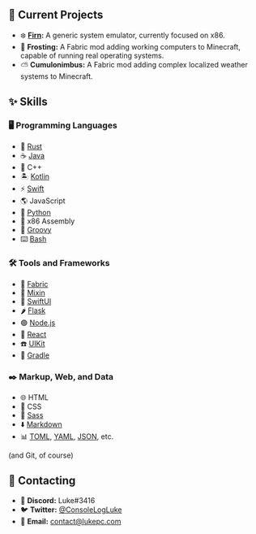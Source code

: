 ## :construction: Current Projects

- :snowflake: **[Firn](https://github.com/ConsoleLogLuke/Firn):** A generic system emulator, currently focused on x86.
- :cupcake: **Frosting:** A Fabric mod adding working computers to Minecraft, capable of running real operating systems.
- :partly_sunny: **Cumulonimbus:** A Fabric mod adding complex localized weather systems to Minecraft.

## :sparkles: Skills

### :desktop_computer: Programming Languages

- :crab: [Rust](https://www.rust-lang.org/)
- :coffee: [Java](https://www.oracle.com/java/)
- :scroll: C++
- :desert_island: [Kotlin](https://kotlinlang.org/)
- :zap: [Swift](https://developer.apple.com/swift/)
- :earth_americas: JavaScript
- :snake: [Python](https://www.python.org/)
- :floppy_disk: x86 Assembly
- :guitar: [Groovy](https://groovy-lang.org/)
- :keyboard: [Bash](https://www.gnu.org/software/bash/)

### :hammer_and_wrench: Tools and Frameworks

- :yarn: [Fabric](https://fabricmc.net/)
- :sponge: [Mixin](https://github.com/SpongePowered/Mixin)
- :iphone: [SwiftUI](https://developer.apple.com/xcode/swiftui/)
- :hot_pepper: [Flask](https://flask.palletsprojects.com/)
- :green_circle: [Node.js](https://nodejs.org/)
- :test_tube: [React](https://reactjs.org/)
- :telephone: [UIKit](https://developer.apple.com/documentation/uikit)
- :elephant: [Gradle](https://gradle.org/)

### :black_nib: Markup, Web, and Data

- :globe_with_meridians: HTML
- :art: CSS
- :high_heel: [Sass](https://sass-lang.com/)
- :arrow_down: [Markdown](https://daringfireball.net/projects/markdown/)
- :bar_chart: [TOML](https://toml.io/en/), [YAML](https://yaml.org/), [JSON](https://www.json.org/), etc.

(and Git, of course)

## :memo: Contacting

- :space_invader: **Discord:** Luke#3416
- :bird: **Twitter:** [@ConsoleLogLuke](https://twitter.com/ConsoleLogLuke)
- :e-mail: **Email:** [contact@lukepc.com](mailto:contact@lukepc.com)
